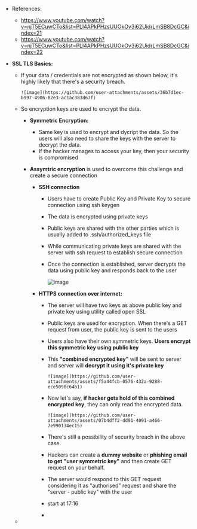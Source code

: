 - References:
  - https://www.youtube.com/watch?v=njT5ECuwCTo&list=PLl4APkPHzsUUOkOv3i62UidrLmSB8DcGC&index=21
  - https://www.youtube.com/watch?v=njT5ECuwCTo&list=PLl4APkPHzsUUOkOv3i62UidrLmSB8DcGC&index=22


- **SSL TLS Basics:**
  - If your data / credentials are not encrypted as shown below, it's highly likely that there's a security breach.

        ![image](https://github.com/user-attachments/assets/36b7d1ec-b997-4906-82e3-ac1ac383d67f)

  - So encryption keys are used to encrypt the data.
    - **Symmetric Encryption:**
      - Same key is used to encrypt and dycript the data. So the users will also need to share the keys with the server to decrypt the data.
      - If the hacker manages to access your key, then your security is compromised

    - **Assymtric encryption** is used to overcome this challenge and create a secure connection
      - **SSH connection**
        - Users have to create Public Key and Private Key to secure connection using ssh keygen
        - The data is encrypted using private keys
        - Public keys are shared with the other parties which is usually added to .ssh/authorized_keys file
        - While communicating private keys are shared with the server with ssh request to establish secure connection
        - Once the connection is established, server decrypts the data using public key and responds back to the user
 
          ![image](https://github.com/user-attachments/assets/764c14a2-384e-4668-9cbe-a755222c8e14)


      - **HTTPS connection over internet:**
        - The server will have two keys as above public key and private key using utility called open SSL
        - Public keys are used for encryption. When there's a GET request from user, the public key is sent to the users
        - Users also have their own symmetric keys. **Users encrypt this symmetric key using public key**
        - This **"combined encrypted key"** will be sent to server and server will **decrypt it using it's private key**
     
              ![image](https://github.com/user-attachments/assets/f5a44fcb-0576-432a-9288-ece5090c64b1)

        - Now let's say, **if hacker gets hold of this combined encrypted key**, they can only read the encrypted data.
     
              ![image](https://github.com/user-attachments/assets/07b4dff2-dd91-4091-a466-7e990134ec15)
 
        - There's still a possibility of security breach in the above case.
        - Hackers can create a **dummy website** or **phishing email to get "user symmetric key"** and then create GET request on your behalf.
        - The server would respond to this GET request considering it as "authorised" request and share the "server - public key" with the user 
        -  start at 17:16
        -     

    
  -         
